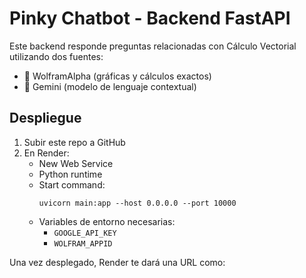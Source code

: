 # Pinky Chatbot - Backend FastAPI

Este backend responde preguntas relacionadas con Cálculo Vectorial utilizando dos fuentes:
- 📘 WolframAlpha (gráficas y cálculos exactos)
- 🤖 Gemini (modelo de lenguaje contextual)

## Despliegue

1. Subir este repo a GitHub
2. En Render:
   - New Web Service
   - Python runtime
   - Start command:
     ```
     uvicorn main:app --host 0.0.0.0 --port 10000
     ```
   - Variables de entorno necesarias:
     - `GOOGLE_API_KEY`
     - `WOLFRAM_APPID`

Una vez desplegado, Render te dará una URL como:
